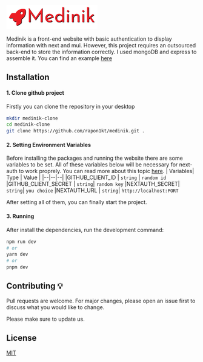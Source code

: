 ![Logo](./public/assets/logo.png)

Medinik is a front-end website with basic authentication to display information with next and mui. However, this project requires an outsourced back-end to store the information correctly. I used mongoDB and express to assemble it. You can find an example [here](https://github.com/rapon1kt/Empreews/tree/main/server)
## Installation 
#### 1. Clone github project
Firstly you can clone the repository in your desktop

```bash
mkdir medinik-clone
cd medinik-clone
git clone https://github.com/rapon1kt/medinik.git .
```

#### 2. Setting Environment Variables
Before installing the packages and running the website there are some variables to be set. All of these variables below will be necessary for next-auth to work proprely. You can read more about this topic [here](https://next-auth.js.org/configuration/options#environment-variables).
|  Variables| Type | Value | 
|--|--|--|
|GITHUB_CLIENT_ID | `string` | `random id`
|GITHUB_CLIENT_SECRET | `string`| `random key`
|NEXTAUTH_SECRET| `string`| `you choice`
|NEXTAUTH_URL | `string`| `http://localhost:PORT`

After setting all of them, you can finally start the project.

#### 3. Running
After install the dependencies, run the development command:
```bash
npm run dev
# or
yarn dev
# or
pnpm dev
```

## Contributing 💡

Pull requests are welcome. For major changes, please open an issue first
to discuss what you would like to change.

Please make sure to update us.

## License
[MIT](https://choosealicense.com/licenses/mit/)
